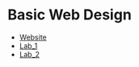 <h1>Basic Web Design</h1>

<ul>
<li><a href="https://mystellemoseley2022.github.io/web1320/">Website</a></li>
<li><a href="Lab_1/index.html">Lab_1</a></li>
<li><a href="Lab_2/index.html" target="_blank">Lab_2</a></li>
</ul>
